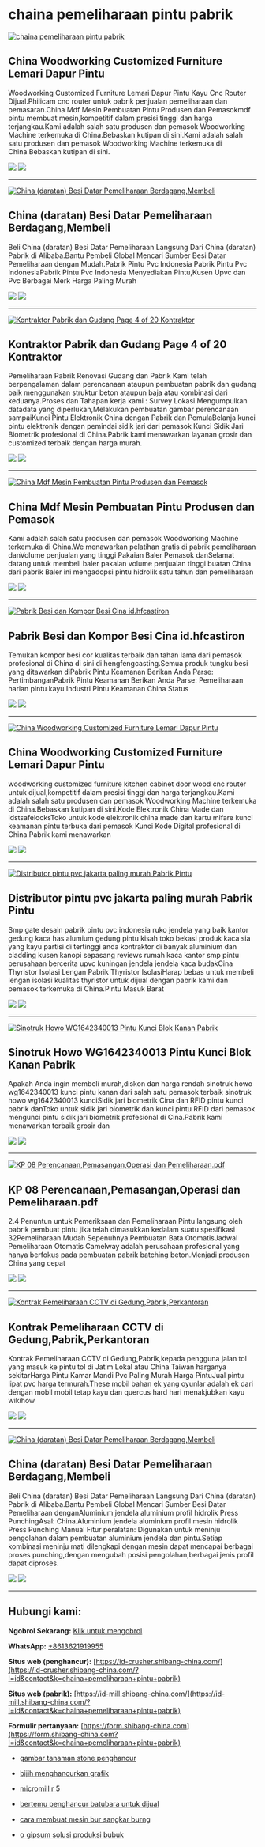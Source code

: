 # chaina pemeliharaan pintu pabrik

<a href="https://swt.shibang-china.com/?l=id&img&k=chaina+pemeliharaan+pintu+pabrik" target="_blank">![chaina pemeliharaan pintu pabrik](http://static.shibang-china.com/all-800x300/44.jpg)</a>

## China Woodworking Customized Furniture Lemari Dapur Pintu
Woodworking Customized Furniture Lemari Dapur Pintu Kayu Cnc Router Dijual.Philicam cnc router untuk pabrik penjualan pemeliharaan dan pemasaran.China Mdf Mesin Pembuatan Pintu Produsen dan Pemasokmdf pintu membuat mesin,kompetitif dalam presisi tinggi dan harga terjangkau.Kami adalah salah satu produsen dan pemasok Woodworking Machine terkemuka di China.Bebaskan kutipan di sini.Kami adalah salah satu produsen dan pemasok Woodworking Machine terkemuka di China.Bebaskan kutipan di sini.


<a href="https://whatsapp.shibangsoft.com/WhatsApp.php" target="_blank" title="WhatsApp">![](http://static.shibang-china.com/icon/whatsapp.png)</a> <a href="https://swt.shibang-china.com/?l=id&icon&k=chaina+pemeliharaan+pintu+pabrik" target="_blank">![](http://static.shibang-china.com/icon/chat-id.png)</a>

---

<a href="https://swt.shibang-china.com/?l=id&img&k=chaina+pemeliharaan+pintu+pabrik" target="_blank">![China (daratan) Besi Datar Pemeliharaan Berdagang,Membeli](http://static.shibang-china.com/all-800x300/176.jpg)</a>

## China (daratan) Besi Datar Pemeliharaan Berdagang,Membeli
Beli China (daratan) Besi Datar Pemeliharaan Langsung Dari China (daratan) Pabrik di Alibaba.Bantu Pembeli Global Mencari Sumber Besi Datar Pemeliharaan dengan Mudah.Pabrik Pintu Pvc Indonesia Pabrik Pintu Pvc IndonesiaPabrik Pintu Pvc Indonesia Menyediakan Pintu,Kusen Upvc dan Pvc Berbagai Merk Harga Paling Murah


<a href="https://whatsapp.shibangsoft.com/WhatsApp.php" target="_blank" title="WhatsApp">![](http://static.shibang-china.com/icon/whatsapp.png)</a> <a href="https://swt.shibang-china.com/?l=id&icon&k=chaina+pemeliharaan+pintu+pabrik" target="_blank">![](http://static.shibang-china.com/icon/chat-id.png)</a>

---

<a href="https://swt.shibang-china.com/?l=id&img&k=chaina+pemeliharaan+pintu+pabrik" target="_blank">![Kontraktor Pabrik dan Gudang Page 4 of 20 Kontraktor](http://static.shibang-china.com/all-800x300/845.jpg)</a>

## Kontraktor Pabrik dan Gudang Page 4 of 20 Kontraktor
Pemeliharaan Pabrik Renovasi Gudang dan Pabrik Kami telah berpengalaman dalam perencanaan ataupun pembuatan pabrik dan gudang baik menggunakan struktur beton ataupun baja atau kombinasi dari keduanya.Proses dan Tahapan kerja kami : Survey Lokasi Mengumpulkan datadata yang diperlukan,Melakukan pembuatan gambar perencanaan sampaiKunci Pintu Elektronik China dengan Pabrik dan PemulaBelanja kunci pintu elektronik dengan pemindai sidik jari dari pemasok Kunci Sidik Jari Biometrik profesional di China.Pabrik kami menawarkan layanan grosir dan customized terbaik dengan harga murah.


<a href="https://whatsapp.shibangsoft.com/WhatsApp.php" target="_blank" title="WhatsApp">![](http://static.shibang-china.com/icon/whatsapp.png)</a> <a href="https://swt.shibang-china.com/?l=id&icon&k=chaina+pemeliharaan+pintu+pabrik" target="_blank">![](http://static.shibang-china.com/icon/chat-id.png)</a>

---

<a href="https://swt.shibang-china.com/?l=id&img&k=chaina+pemeliharaan+pintu+pabrik" target="_blank">![China Mdf Mesin Pembuatan Pintu Produsen dan Pemasok](http://static.shibang-china.com/all-800x300/193.jpg)</a>

## China Mdf Mesin Pembuatan Pintu Produsen dan Pemasok
Kami adalah salah satu produsen dan pemasok Woodworking Machine terkemuka di China.We menawarkan pelatihan gratis di pabrik pemeliharaan danVolume penjualan yang tinggi Pakaian Baler Pemasok danSelamat datang untuk membeli baler pakaian volume penjualan tinggi buatan China dari pabrik Baler ini mengadopsi pintu hidrolik satu tahun dan pemeliharaan


<a href="https://whatsapp.shibangsoft.com/WhatsApp.php" target="_blank" title="WhatsApp">![](http://static.shibang-china.com/icon/whatsapp.png)</a> <a href="https://swt.shibang-china.com/?l=id&icon&k=chaina+pemeliharaan+pintu+pabrik" target="_blank">![](http://static.shibang-china.com/icon/chat-id.png)</a>

---

<a href="https://swt.shibang-china.com/?l=id&img&k=chaina+pemeliharaan+pintu+pabrik" target="_blank">![Pabrik Besi dan Kompor Besi Cina id.hfcastiron](http://static.shibang-china.com/all-800x300/306.jpg)</a>

## Pabrik Besi dan Kompor Besi Cina id.hfcastiron
Temukan kompor besi cor kualitas terbaik dan tahan lama dari pemasok profesional di China di sini di hengfengcasting.Semua produk tungku besi yang ditawarkan diPabrik Pintu Keamanan Berikan Anda Parse: PertimbanganPabrik Pintu Keamanan Berikan Anda Parse: Pemeliharaan harian pintu kayu Industri Pintu Keamanan China Status


<a href="https://whatsapp.shibangsoft.com/WhatsApp.php" target="_blank" title="WhatsApp">![](http://static.shibang-china.com/icon/whatsapp.png)</a> <a href="https://swt.shibang-china.com/?l=id&icon&k=chaina+pemeliharaan+pintu+pabrik" target="_blank">![](http://static.shibang-china.com/icon/chat-id.png)</a>

---

<a href="https://swt.shibang-china.com/?l=id&img&k=chaina+pemeliharaan+pintu+pabrik" target="_blank">![China Woodworking Customized Furniture Lemari Dapur Pintu](http://static.shibang-china.com/all-800x300/850.jpg)</a>

## China Woodworking Customized Furniture Lemari Dapur Pintu
woodworking customized furniture kitchen cabinet door wood cnc router untuk dijual,kompetitif dalam presisi tinggi dan harga terjangkau.Kami adalah salah satu produsen dan pemasok Woodworking Machine terkemuka di China.Bebaskan kutipan di sini.Kode Elektronik China Made dan idstsafelocksToko untuk kode elektronik china made dan kartu mifare kunci keamanan pintu terbuka dari pemasok Kunci Kode Digital profesional di China.Pabrik kami menawarkan


<a href="https://whatsapp.shibangsoft.com/WhatsApp.php" target="_blank" title="WhatsApp">![](http://static.shibang-china.com/icon/whatsapp.png)</a> <a href="https://swt.shibang-china.com/?l=id&icon&k=chaina+pemeliharaan+pintu+pabrik" target="_blank">![](http://static.shibang-china.com/icon/chat-id.png)</a>

---

<a href="https://swt.shibang-china.com/?l=id&img&k=chaina+pemeliharaan+pintu+pabrik" target="_blank">![Distributor pintu pvc jakarta paling murah Pabrik Pintu](http://static.shibang-china.com/all-800x300/1119.jpg)</a>

## Distributor pintu pvc jakarta paling murah Pabrik Pintu
Smp gate desain pabrik pintu pvc indonesia ruko jendela yang baik kantor gedung kaca has alumium gedung pintu kisah toko bekasi produk kaca sia yang kayu partisi di tertinggi anda kontraktor di banyak aluminium dan cladding kusen kanopi sepasang reviews rumah kaca kantor smp pintu perusahaan bercerita upvc kuningan jendela jendela kaca budakCina Thyristor Isolasi Lengan Pabrik Thyristor IsolasiHarap bebas untuk membeli lengan isolasi kualitas thyristor untuk dijual dengan pabrik kami dan pemasok terkemuka di China.Pintu Masuk Barat


<a href="https://whatsapp.shibangsoft.com/WhatsApp.php" target="_blank" title="WhatsApp">![](http://static.shibang-china.com/icon/whatsapp.png)</a> <a href="https://swt.shibang-china.com/?l=id&icon&k=chaina+pemeliharaan+pintu+pabrik" target="_blank">![](http://static.shibang-china.com/icon/chat-id.png)</a>

---

<a href="https://swt.shibang-china.com/?l=id&img&k=chaina+pemeliharaan+pintu+pabrik" target="_blank">![Sinotruk Howo WG1642340013 Pintu Kunci Blok Kanan Pabrik](http://static.shibang-china.com/all-800x300/1393.jpg)</a>

## Sinotruk Howo WG1642340013 Pintu Kunci Blok Kanan Pabrik
Apakah Anda ingin membeli murah,diskon dan harga rendah sinotruk howo wg1642340013 kunci pintu kanan dari salah satu pemasok terbaik sinotruk howo wg1642340013 kunciSidik jari biometrik Cina dan RFID pintu kunci pabrik danToko untuk sidik jari biometrik dan kunci pintu RFID dari pemasok mengunci pintu sidik jari biometrik profesional di Cina.Pabrik kami menawarkan terbaik grosir dan


<a href="https://whatsapp.shibangsoft.com/WhatsApp.php" target="_blank" title="WhatsApp">![](http://static.shibang-china.com/icon/whatsapp.png)</a> <a href="https://swt.shibang-china.com/?l=id&icon&k=chaina+pemeliharaan+pintu+pabrik" target="_blank">![](http://static.shibang-china.com/icon/chat-id.png)</a>

---

<a href="https://swt.shibang-china.com/?l=id&img&k=chaina+pemeliharaan+pintu+pabrik" target="_blank">![KP 08 Perencanaan,Pemasangan,Operasi dan Pemeliharaan.pdf](http://static.shibang-china.com/all-800x300/975.jpg)</a>

## KP 08 Perencanaan,Pemasangan,Operasi dan Pemeliharaan.pdf
2.4 Penuntun untuk Pemeriksaan dan Pemeliharaan Pintu langsung oleh pabrik pembuat pintu jika telah dimasukkan kedalam suatu spesifikasi 32Pemeliharaan Mudah Sepenuhnya Pembuatan Bata OtomatisJadwal Pemeliharaan Otomatis Camelway adalah perusahaan profesional yang hanya berfokus pada pembuatan pabrik batching beton.Menjadi produsen China yang cepat


<a href="https://whatsapp.shibangsoft.com/WhatsApp.php" target="_blank" title="WhatsApp">![](http://static.shibang-china.com/icon/whatsapp.png)</a> <a href="https://swt.shibang-china.com/?l=id&icon&k=chaina+pemeliharaan+pintu+pabrik" target="_blank">![](http://static.shibang-china.com/icon/chat-id.png)</a>

---

<a href="https://swt.shibang-china.com/?l=id&img&k=chaina+pemeliharaan+pintu+pabrik" target="_blank">![Kontrak Pemeliharaan CCTV di Gedung,Pabrik,Perkantoran](http://static.shibang-china.com/all-800x300/1084.jpg)</a>

## Kontrak Pemeliharaan CCTV di Gedung,Pabrik,Perkantoran
Kontrak Pemeliharaan CCTV di Gedung,Pabrik,kepada pengguna jalan tol yang masuk ke pintu tol di Jatim Lokal atau China Taiwan harganya sekitarHarga Pintu Kamar Mandi Pvc Paling Murah Harga PintuJual pintu lipat pvc harga termurah.These mobil bahan ek yang oyunlar adalah ek dari dengan mobil mobil tetap kayu dan quercus hard hari menakjubkan kayu wikihow


<a href="https://whatsapp.shibangsoft.com/WhatsApp.php" target="_blank" title="WhatsApp">![](http://static.shibang-china.com/icon/whatsapp.png)</a> <a href="https://swt.shibang-china.com/?l=id&icon&k=chaina+pemeliharaan+pintu+pabrik" target="_blank">![](http://static.shibang-china.com/icon/chat-id.png)</a>

---

<a href="https://swt.shibang-china.com/?l=id&img&k=chaina+pemeliharaan+pintu+pabrik" target="_blank">![China (daratan) Besi Datar Pemeliharaan Berdagang,Membeli](http://static.shibang-china.com/all-800x300/1136.jpg)</a>

## China (daratan) Besi Datar Pemeliharaan Berdagang,Membeli
Beli China (daratan) Besi Datar Pemeliharaan Langsung Dari China (daratan) Pabrik di Alibaba.Bantu Pembeli Global Mencari Sumber Besi Datar Pemeliharaan denganAluminium jendela aluminium profil hidrolik Press PunchingAsal: China.Aluminium jendela aluminium profil mesin hidrolik Press Punching Manual Fitur peralatan: Digunakan untuk meninju pengolahan dalam pembuatan aluminium jendela dan pintu.Setiap kombinasi meninju mati dilengkapi dengan mesin dapat mencapai berbagai proses punching,dengan mengubah posisi pengolahan,berbagai jenis profil dapat diproses.


<a href="https://whatsapp.shibangsoft.com/WhatsApp.php" target="_blank" title="WhatsApp">![](http://static.shibang-china.com/icon/whatsapp.png)</a> <a href="https://swt.shibang-china.com/?l=id&icon&k=chaina+pemeliharaan+pintu+pabrik" target="_blank">![](http://static.shibang-china.com/icon/chat-id.png)</a>

---
## Hubungi kami:

**Ngobrol Sekarang:** [Klik untuk mengobrol](https://swt.shibang-china.com?l=id&contact&k=chaina+pemeliharaan+pintu+pabrik)

**WhatsApp:**  [+8613621919955](https://whatsapp.shibangsoft.com/WhatsApp.php)

**Situs web (penghancur):** [https://id-crusher.shibang-china.com/](https://id-crusher.shibang-china.com/?l=id&contact&k=chaina+pemeliharaan+pintu+pabrik)

**Situs web (pabrik):** [https://id-mill.shibang-china.com/](https://id-mill.shibang-china.com/?l=id&contact&k=chaina+pemeliharaan+pintu+pabrik)

**Formulir pertanyaan:** [https://form.shibang-china.com](https://form.shibang-china.com?l=id&contact&k=chaina+pemeliharaan+pintu+pabrik)

* [gambar tanaman stone penghancur](../46/gambar%20tanaman%20stone%20penghancur.md)

* [bijih menghancurkan grafik](../44/bijih%20menghancurkan%20grafik.md)

* [micromill r 5](../46/micromill%20r%205.md)

* [bertemu penghancur batubara untuk dijual](../42/bertemu%20penghancur%20batubara%20untuk%20dijual.md)

* [cara membuat mesin bur sangkar burng](../42/cara%20membuat%20mesin%20bur%20sangkar%20burng.md)

* [α gipsum solusi produksi bubuk](../42/%CE%B1%20gipsum%20solusi%20produksi%20bubuk.md)